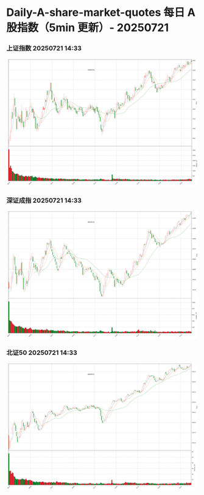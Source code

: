 
# Daily-A-share-market-quotes 每日 A 股指数（5min 更新）- 20250721

### 上证指数 20250721 14:33
![](./fig/2025/7/20250721-sh000001.png)

### 深证成指 20250721 14:33
![](./fig/2025/7/20250721-sz399001.png)

### 北证50 20250721 14:33
![](./fig/2025/7/20250721-bj899050.png)
